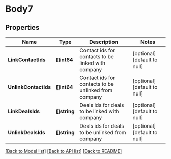 # Body7

## Properties
Name | Type | Description | Notes
------------ | ------------- | ------------- | -------------
**LinkContactIds** | **[]int64** | Contact ids for contacts to be linked with company | [optional] [default to null]
**UnlinkContactIds** | **[]int64** | Contact ids for contacts to be unlinked from company | [optional] [default to null]
**LinkDealsIds** | **[]string** | Deals ids for deals to be linked with company | [optional] [default to null]
**UnlinkDealsIds** | **[]string** | Deals ids for deals to be unlinked from company | [optional] [default to null]

[[Back to Model list]](../README.md#documentation-for-models) [[Back to API list]](../README.md#documentation-for-api-endpoints) [[Back to README]](../README.md)


